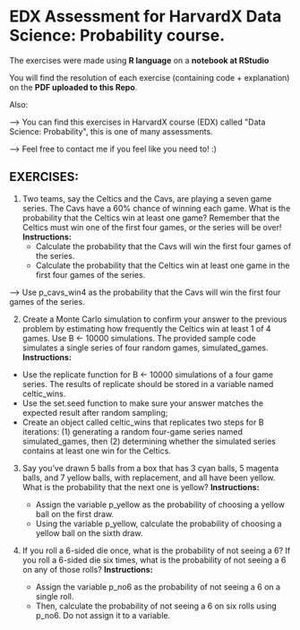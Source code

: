 # EDX Assessment for HarvardX Data Science: Probability course.

The exercises were made using **R language** on a **notebook at RStudio**

You will find the resolution of each exercise (containing code + explanation) on the **PDF uploaded to this Repo**. 

Also: 

--> You can find this exercises in HarvardX course (EDX) called "Data Science: Probability", this is one of many assessments. 

--> Feel free to contact me if you feel like you need to! :) 

## EXERCISES:
1. Two teams, say the Celtics and the Cavs, are playing a seven game series. The Cavs have a 60% chance of winning each game. What is the probability that the Celtics win at least one game? Remember that the Celtics must win one of the first four games, or the series will be over!
  **Instructions:**
    - Calculate the probability that the Cavs will win the first four games of the series.
    - Calculate the probability that the Celtics win at least one game in the first four games of the series.
      
--> Use p_cavs_win4 as the probability that the Cavs will win the first four games of the series.

2. Create a Monte Carlo simulation to confirm your answer to the previous problem by estimating how frequently the Celtics win at least 1 of 4 games. Use B ← 10000 simulations. The provided sample code simulates a single series of four random games, simulated_games.
  **Instructions:**
- Use the replicate function for B ← 10000 simulations of a four game series. The results of replicate should be stored in a variable named celtic_wins.
- Use the set.seed function to make sure your answer matches the expected result after random sampling;
- Create an object called celtic_wins that replicates two steps for B iterations: (1) generating a random four-game series named simulated_games, then (2) determining whether the simulated series contains at least one win for the Celtics. 
  
3. Say you’ve drawn 5 balls from a box that has 3 cyan balls, 5 magenta balls, and 7 yellow balls, with replacement, and all have been yellow. What is the probability that the next one is yellow?
  **Instructions:**
    - Assign the variable p_yellow as the probability of choosing a yellow ball on the first draw.
    - Using the variable p_yellow, calculate the probability of choosing a yellow ball on the sixth draw.


4. If you roll a 6-sided die once, what is the probability of not seeing a 6? If you roll a 6-sided die six times, what is the probability of not seeing a 6 on any of those rolls?
  **Instructions:**
    - Assign the variable p_no6 as the probability of not seeing a 6 on a single roll.
    - Then, calculate the probability of not seeing a 6 on six rolls using p_no6. Do not assign it to a variable.
